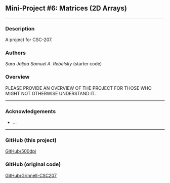 ## Mini-Project #6: Matrices (2D Arrays)

---

### Description
A project for CSC-207.

### Authors
*Sara Jaljaa*
*Samuel A. Rebelsky* (starter code)

### Overview
PLEASE PROVIDE AN OVERVIEW OF THE PROJECT FOR THOSE WHO MIGHT NOT
OTHERWISE UNDERSTAND IT.

---

### Acknowledgements
- ...

---

### GitHub (this project)
[GitHub/500dpi](https://github.com/500dpi/mp-matrices-maven)

### GitHub (original code)
[GitHub/Grinnell-CSC207](https://github.com/Grinnell-CSC207/mp-matrices-maven)
